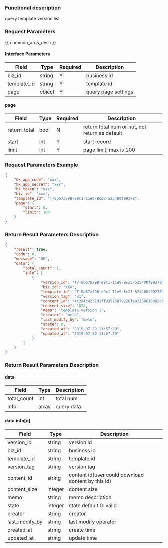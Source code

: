 ### Functional description

query template version list

### Request Parameters

{{ common_args_desc }}

#### Interface Parameters

| Field        | Type       | Required | Description |
|--------------|------------|----------|-------------|
| biz_id       |  string    | Y        | business id |
| template_id  |  string    | Y        | template id |
| page         |  object    | Y        | query page settings |

#### page

| Field        | Type   | Required | Description |
|--------------|--------|----------|-------------|
| return_total |  bool  | N        | return total num or not, not return as default |
| start        |  int   | Y        | start record |
| limit        |  int   | Y        | page limit, max is 100 |

### Request Parameters Example

```json
{
    "bk_app_code": "xxx",
    "bk_app_secret": "xxx",
    "bk_token": "xxx",
    "biz_id": "xxx",
    "template_id": "T-0b67a798-e9c1-11e9-8c23-525400f99278",
    "page": {
        "start": 0,
        "limit": 100
    }
}
```

### Return Result Parameters Description

```json
{
    "result": true,
    "code": 0,
    "message": "OK",
    "data": {
        "total_count": 1,
        "info": [
            {
                "version_id": "TV-0b67a798-e9c1-11e9-8c23-525400f99278",
                "biz_id": "XXX",
                "template_id": "T-0b67a798-e9c1-11e9-8c23-525400f99278",
                "version_tag": "v1",
                "content_id": "4c2d4c4231d1ff93975879226fe92250616082cbaed6a4a888d2adc490ba9b44",
                "content_size": 1024,
                "memo": "template version 1",
                "creator": "melo",
                "last_modify_by": "melo",
                "state": 0,
                "created_at": "2019-07-29 11:57:20",
                "updated_at": "2019-07-29 11:57:20"
            }
        ]
    }
}
```

### Return Result Parameters Description

#### data

| Field       | Type      | Description |
|-------------|-----------|-------------|
| total_count | int       | total num |
| info        | array     | query data |

#### data.info[n]

| Field          | Type      | Description  |
|----------------|-----------|--------------|
| version_id     |  string   | version id   |
| biz_id         |  string   | business id  |
| template_id    |  string   | template id  |
| version_tag    |  string   | version tag  |
| content_id     |  string   | content id(user could download content by this id) |
| content_size   |  integer  | content size |
| memo           |  string   | memo description |
| state          |  integer  | state default 0: valid |
| creator        |  string   | creator |
| last_modify_by |  string   | last modify operator |
| created_at     |  string   | create time |
| updated_at     |  string   | update time |
